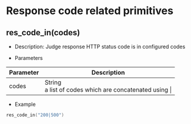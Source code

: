 # Response code related primitives

## res_code_in(codes)

* Description: Judge response HTTP status code is in configured codes

* Parameters

| Parameter | Description |
| --------- | ---------- |
| codes | String<br>a list of codes which are concatenated using &#124; |

* Example

```go
res_code_in("200|500")
```
